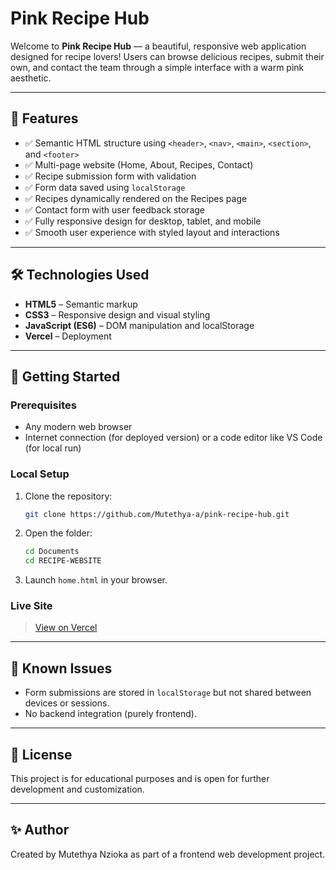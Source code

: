 # Pink Recipe Hub

Welcome to **Pink Recipe Hub** — a beautiful, responsive web application designed for recipe lovers! Users can browse delicious recipes, submit their own, and contact the team through a simple interface with a warm pink aesthetic.

---

## 🌟 Features

- ✅ Semantic HTML structure using `<header>`, `<nav>`, `<main>`, `<section>`, and `<footer>`
- ✅ Multi-page website (Home, About, Recipes, Contact)
- ✅ Recipe submission form with validation
- ✅ Form data saved using `localStorage`
- ✅ Recipes dynamically rendered on the Recipes page
- ✅ Contact form with user feedback storage
- ✅ Fully responsive design for desktop, tablet, and mobile
- ✅ Smooth user experience with styled layout and interactions

---

## 🛠️ Technologies Used

- **HTML5** – Semantic markup
- **CSS3** – Responsive design and visual styling
- **JavaScript (ES6)** – DOM manipulation and localStorage
- **Vercel** – Deployment

---

## 🚀 Getting Started

### Prerequisites

- Any modern web browser
- Internet connection (for deployed version) or a code editor like VS Code (for local run)

### Local Setup

1. Clone the repository:
   ```bash
   git clone https://github.com/Mutethya-a/pink-recipe-hub.git
   ```
2. Open the folder:
   ```bash
   cd Documents
   cd RECIPE-WEBSITE
   ```
3. Launch `home.html` in your browser.

### Live Site

> [View on Vercel](https://recipe-website-bay.vercel.app/)


---

## 📌 Known Issues

- Form submissions are stored in `localStorage` but not shared between devices or sessions.
- No backend integration (purely frontend).

---

## 📄 License

This project is for educational purposes and is open for further development and customization.

---

## ✨ Author

Created by Mutethya Nzioka as part of a frontend web development project.
```